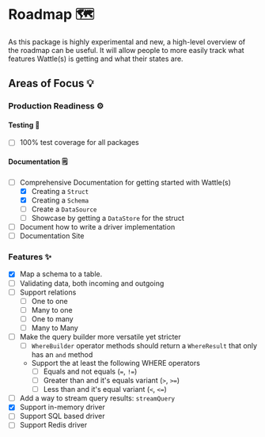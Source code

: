 # Roadmap 🗺️

As this package is highly experimental and new, a high-level overview of the roadmap can be useful. It will allow people to more easily track what features Wattle(s) is getting and what their states are.

## Areas of Focus 💡

### Production Readiness ⚙️

#### Testing 🧪

- [ ] 100% test coverage for all packages

#### Documentation 🗒️

- [ ] Comprehensive Documentation for getting started with Wattle(s)
  - [x] Creating a `Struct`
  - [x] Creating a `Schema`
  - [ ] Create a `DataSource`
  - [ ] Showcase by getting a `DataStore` for the struct
- [ ] Document how to write a driver implementation
- [ ] Documentation Site

### Features ✨

- [x] Map a schema to a table.
- [ ] Validating data, both incoming and outgoing
- [ ] Support relations
  - [ ] One to one
  - [ ] Many to one
  - [ ] One to many
  - [ ] Many to Many
- [ ] Make the query builder more versatile yet stricter
  - [ ] `WhereBuilder` operator methods should return a `WhereResult` that only has an `and` method
  - Support the at least the following WHERE operators
    - [ ] Equals and not equals (`=`, `!=`)
    - [ ] Greater than and it's equals variant (`>`, `>=`)
    - [ ] Less than and it's equal variant (`<`, `<=`)
- [ ] Add a way to stream query results: `streamQuery`
- [x] Support in-memory driver
- [ ] Support SQL based driver
- [ ] Support Redis driver